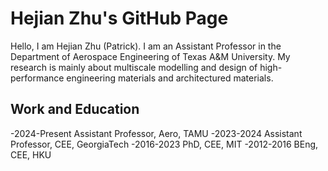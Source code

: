 # Hejian Zhu's GitHub Page

Hello, I am Hejian Zhu (Patrick). I am an Assistant Professor in the Department of Aerospace Engineering of Texas A&M University. My research is mainly about multiscale modelling and design of high-performance engineering materials and architectured materials.

## Work and Education
-2024-Present Assistant Professor, Aero, TAMU
-2023-2024    Assistant Professor, CEE, GeorgiaTech
-2016-2023    PhD, CEE, MIT
-2012-2016    BEng, CEE, HKU

<!---
hejianzhu2023/hejianzhu2023 is a ✨ special ✨ repository because its `README.md` (this file) appears on your GitHub profile.
You can click the Preview link to take a look at your changes.
--->
